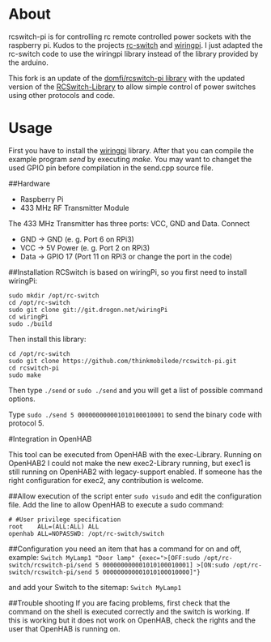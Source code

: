 # About

rcswitch-pi is for controlling rc remote controlled power sockets 
with the raspberry pi. Kudos to the projects [rc-switch](http://code.google.com/p/rc-switch)
and [wiringpi](https://projects.drogon.net/raspberry-pi/wiringpi).
I just adapted the rc-switch code to use the wiringpi library instead of
the library provided by the arduino.

This fork is an update of the [domfi/rcswitch-pi library](https://github.com/domfi/rcswitch-pi) with the updated version of the [RCSwitch-Library](https://github.com/sui77/rc-switch/) to allow simple control of power switches using other protocols and code. 

# Usage

First you have to install the [wiringpi](https://projects.drogon.net/raspberry-pi/wiringpi/download-and-install/) library.
After that you can compile the example program *send* by executing *make*. 
You may want to changet the used GPIO pin before compilation in the send.cpp source file.


##Hardware
- Raspberry Pi 
- 433 MHz RF Transmitter Module
 
The 433 MHz Transmitter has three ports: VCC, GND and Data. Connect 
- GND -> GND (e. g. Port 6 on RPi3)
- VCC -> 5V Power (e. g. Port 2 on RPi3)
- Data -> GPIO 17 (Port 11 on RPi3 or change the port in the code)
 
##Installation
RCSwitch is based on wiringPi, so you first need to install wiringPi:
```
sudo mkdir /opt/rc-switch
cd /opt/rc-switch
sudo git clone git://git.drogon.net/wiringPi
cd wiringPi
sudo ./build
```

Then install this library:
```
cd /opt/rc-switch
sudo git clone https://github.com/thinkmobilede/rcswitch-pi.git
cd rcswitch-pi
sudo make
```

Then type `./send` or `sudo ./send` and you will get a list of possible command options.

Type `sudo ./send 5 000000000001010100010001` to send the binary code with protocol 5. 

#Integration in OpenHAB

This tool can be executed from OpenHAB with the exec-Library. Running on OpenHAB2 I could not make the new exec2-Library running, but exec1 is still running on OpenHAB2 with legacy-support enabled. If someone has the right configuration for exec2, any contribution is welcome.

##Allow execution of the script
enter `sudo visudo` and edit the configuration file. Add the line to allow OpenHAB to execute a sudo command:
```
# #User privilege specification
root    ALL=(ALL:ALL) ALL
openhab ALL=NOPASSWD: /opt/rc-switch/switch
```

##Configuration
you need an item that has a command for on and off, example:
`Switch MyLamp1 "Door lamp" {exec=">[OFF:sudo /opt/rc-switch/rcswitch-pi/send 5 000000000001010100010001] >[ON:sudo /opt/rc-switch/rcswitch-pi/send 5 000000000001010100010000]"}`

and add your Switch to the sitemap:
`Switch MyLamp1`

##Trouble shooting
If you are facing problems, first check that the command on the shell is executed correctly and the switch is working. If this is working but it does not work on OpenHAB, check the rights and the user that OpenHAB is running on. 
